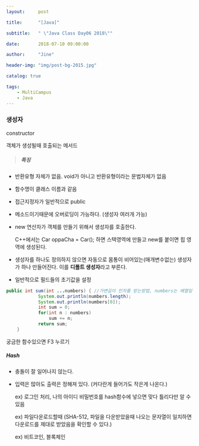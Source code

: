 ```yaml
---
layout:     post

title:      "[Java]"

subtitle:   " \"Java Class Day06 2018\""

date:       2018-07-10 09:00:00

author:     "Jine"

header-img: "img/post-bg-2015.jpg"

catalog: true

tags:
    - MultiCampus
    - Java
---
```


### 생성자

constructor

객체가 생성될때 호출되는 메서드

> ##### 특징

- 반환유형 자체가 없음. void가 아니고 반환유형이라는 문법자체가 없음
- 함수명이 클래스 이름과 같음
- 접근지정자가 일반적으로 public
- 메소드이기때문에 오버로딩이 가능하다. (생성자 여러개 가능)



- new 연산자가 객체를 만들기 위해서 생성자를 호출한다.

  C++에서는 Car oppaCha = Car(); 하면 스택영역에 만들고 new를 붙이면 힙 영역에 생성된다.

- 생성자를 하나도 정의하지 않으면 자동으로 몸통이 비어있는(매개변수없는) 생성자가 하나 만들어진다.  이를 **디폴트 생성자**라고 부른다.
- 일반적으로 필드들의 초기값을 설정





```java
public int sum(int ...numbers) { //가변길이 인자를 받는방법, numbers는 배열임
			System.out.println(numbers.length);
			System.out.println(numbers[0]);
			int sum = 0;
			for(int n : numbers)
				sum += n;
			return sum;
	}
```



궁금한 함수있으면 F3 누르기

##### Hash

- 충돌이 잘 일어나지 않는다.

- 입력은 많아도 출력은 정해져 있다. (커다란게 들어가도 작은게 나온다.)

  ex) 로그인 처리, 나의 아이디 비밀번호를 hash함수에 넣으면 맞다 틀리다만 알 수 있음

  ex) 파일다운로드할때 (SHA-512, 파일을 다운받았을때 나오는 문자열이 일치하면 다운로드를 제대로 받았음을 확인할 수 있다.)

  ex) 비트코인, 블록체인